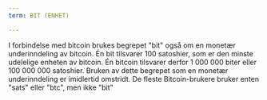 ```yaml
---
term: BIT (ENHET)

---
```

I forbindelse med bitcoin brukes begrepet "bit" også om en monetær underinndeling av bitcoin. Én bit tilsvarer 100 satoshier, som er den minste udelelige enheten av bitcoin. Én bitcoin tilsvarer derfor 1 000 000 biter eller 100 000 000 satoshier. Bruken av dette begrepet som en monetær underinndeling er imidlertid omstridt. De fleste Bitcoin-brukere bruker enten "sats" eller "btc", men ikke "bit"